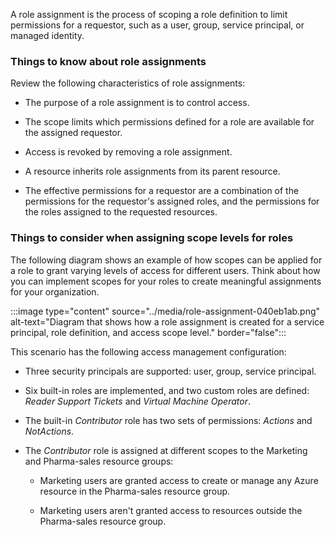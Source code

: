 A role assignment is the process of scoping a role definition to limit permissions for a requestor, such as a user, group, service principal, or managed identity.

### Things to know about role assignments

Review the following characteristics of role assignments:

- The purpose of a role assignment is to control access.

- The scope limits which permissions defined for a role are available for the assigned requestor.

- Access is revoked by removing a role assignment.

- A resource inherits role assignments from its parent resource.

- The effective permissions for a requestor are a combination of the permissions for the requestor's assigned roles, and the permissions for the roles assigned to the requested resources.

### Things to consider when assigning scope levels for roles

The following diagram shows an example of how scopes can be applied for a role to grant varying levels of access for different users. Think about how you can implement scopes for your roles to create meaningful assignments for your organization.

:::image type="content" source="../media/role-assignment-040eb1ab.png" alt-text="Diagram that shows how a role assignment is created for a service principal, role definition, and access scope level." border="false":::

This scenario has the following access management configuration:

- Three security principals are supported: user, group, service principal.

- Six built-in roles are implemented, and two custom roles are defined: _Reader Support Tickets_ and _Virtual Machine Operator_.

- The built-in _Contributor_ role has two sets of permissions: _Actions_ and _NotActions_.

- The _Contributor_ role is assigned at different scopes to the Marketing and Pharma-sales resource groups:

   - Marketing users are granted access to create or manage any Azure resource in the Pharma-sales resource group.

   - Marketing users aren't granted access to resources outside the Pharma-sales resource group.
